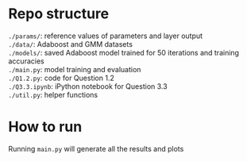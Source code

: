 # Repo structure
`./params/`: reference values of parameters and layer output \
`./data/`: Adaboost and GMM datasets \
`./models/`: saved Adaboost model trained for 50 iterations and training accuracies \
`./main.py`: model training and evaluation \
`./Q1.2.py`: code for Question 1.2 \
`./Q3.3.ipynb`: iPython notebook for Question 3.3 \
`./util.py`: helper functions

# How to run
Running `main.py` will generate all the results and plots

